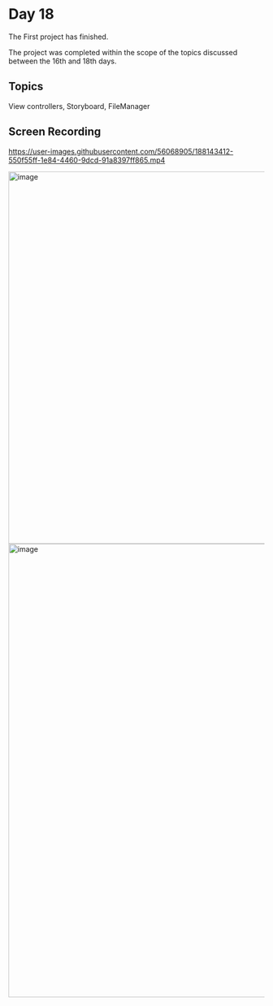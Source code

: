 # Day 18

The First project has finished.

The project was completed within the scope of the topics discussed between the 16th and 18th days.

## Topics

View controllers, Storyboard, FileManager

## Screen Recording

https://user-images.githubusercontent.com/56068905/188143412-550f55ff-1e84-4460-9dcd-91a8397ff865.mp4



<img width="733" alt="image" src="https://user-images.githubusercontent.com/56068905/188556837-1a3f783b-3fcc-4181-a724-844041878086.png">

<img width="893" alt="image" src="https://user-images.githubusercontent.com/56068905/188556875-4e4cf33f-b74e-4a46-a80e-016c976edd4b.png">
